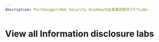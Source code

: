 ```yaml
---
description: PortSwigger/Web Security Academy为此类漏洞提供了5个Labs
---
```


# View all Information disclosure labs

